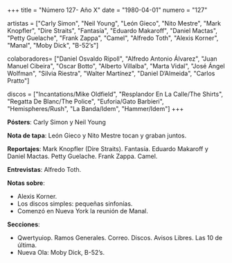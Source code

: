 +++
title = "Número 127- Año X"
date = "1980-04-01"
numero = "127"

artistas = ["Carly Simon", "Neil Young", "León Gieco", "Nito Mestre", "Mark Knopfler", "Dire Straits", "Fantasía", "Eduardo Makaroff", "Daniel Mactas", "Petty Guelache", "Frank Zappa", "Camel", "Alfredo Toth", "Alexis Korner", "Manal", "Moby Dick", "B-52’s"] 

colaboradores= ["Daniel Osvaldo Ripoll", "Alfredo Antonio Álvarez", "Juan Manuel Cibeira", "Oscar Botto", "Alberto Villalba", "Marta Vidal", "José Ángel Wolfman", "Silvia Riestra", "Walter Martínez", "Daniel D’Almeida", "Carlos Pratto"]

discos = ["Incantations/Mike Oldfield", "Resplandor En La Calle/The Shirts", "Regatta De Blanc/The Police", "Euforia/Gato Barbieri", "Hemispheres/Rush", "La Banda/Idem", "Hammer/Idem"]
+++

**Pósters**: Carly Simon y Neil Young

**Nota de tapa**: León Gieco y Nito Mestre tocan y graban juntos.

**Reportajes**: Mark Knopfler (Dire Straits). Fantasía. Eduardo Makaroff y Daniel Mactas. Petty Guelache. Frank Zappa. Camel. 

**Entrevistas**: Alfredo Toth. 

**Notas sobre**:

- Alexis Korner.
- Los discos simples: pequeñas sinfonías.
- Comenzó en Nueva York la reunión de Manal.

**Secciones**:

- Qwertyuiop. Ramos Generales. Correo. Discos. Avisos Libres. Las 10 de última.
- Nueva Ola: Moby Dick,  B-52’s. 
